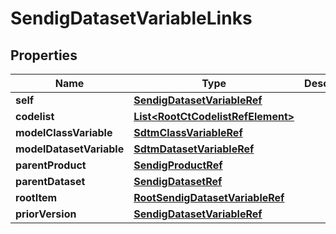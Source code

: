 

# SendigDatasetVariableLinks

## Properties

Name | Type | Description | Notes
------------ | ------------- | ------------- | -------------
**self** | [**SendigDatasetVariableRef**](SendigDatasetVariableRef.md) |  |  [optional]
**codelist** | [**List&lt;RootCtCodelistRefElement&gt;**](RootCtCodelistRefElement.md) |  |  [optional]
**modelClassVariable** | [**SdtmClassVariableRef**](SdtmClassVariableRef.md) |  |  [optional]
**modelDatasetVariable** | [**SdtmDatasetVariableRef**](SdtmDatasetVariableRef.md) |  |  [optional]
**parentProduct** | [**SendigProductRef**](SendigProductRef.md) |  |  [optional]
**parentDataset** | [**SendigDatasetRef**](SendigDatasetRef.md) |  |  [optional]
**rootItem** | [**RootSendigDatasetVariableRef**](RootSendigDatasetVariableRef.md) |  |  [optional]
**priorVersion** | [**SendigDatasetVariableRef**](SendigDatasetVariableRef.md) |  |  [optional]




